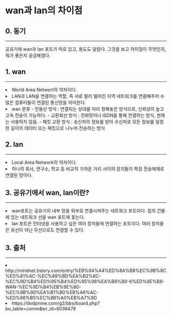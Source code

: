 # wan과 lan의 차이점

## 0. 동기
----------
공유기에 wan과 lan 포트가 따로 있고, 용도도 달랐다. 그것을 보고 차이점이 무엇인지, 뭐가 좋은지 궁금해졌다.

## 1. wan
---------
<li> World Area Networt의 약자이다.
<li> LAN과 LAN을 연결하는 역할, 즉 서로 멀리 떨어진 지역 네트워크를 연결해주어 수많은 컴퓨터들이 연결된 통신망을 의미한다.
<li> wan 분류
- 전용선 방식 : 연결되는 상대를 미리 정해놓은 방식으로, 신뢰성이 높고 고속 전송이 가능하다.
- 교횐회선 방식 : 전화망이나 ISDN을 통해 연결하는 방식, 현재는 사용하지 않음.
- 패킷 교환 방식 : 송신처의 정보를 받아 수신처로 모든 정보를 일정한 길이의 데이터 또는 패킷으로 나누어 전송하는 방식

## 2. lan
----------
<li> Local Area Network의 약자이다.
<li> 하나의 회사, 연구소, 학교 등 비교적 가까운 거리 사이의 장치들이 특정 전송매체로 연결된 망이다.

## 3. 공유기에서 wan, lan이란?
-------------------------------
<li> wan포트는 공유기의 내부 망을 외부로 연결시켜주는 네트워크 포트이다. 집의 건물에 있는 네트워크 선을 wan 포트에 꽃는다.

<li> lan 포트은 인터넷을 사용하고 싶은 여러 장치들에 연결하는 포트이다.
여러 장치들은 유선이 아닌 무선으로도 연결할 수 있다.


## 3. 출처
----------
<li>http://mindnet.tistory.com/entry/%EB%84%A4%ED%8A%B8%EC%9B%8C%ED%81%AC-%EC%89%BD%EA%B2%8C-%EC%9D%B4%ED%95%B4%ED%95%98%EA%B8%B0-6%ED%8E%B8-WAN-%EC%9D%B4%EB%9E%80-%EC%9B%90%EA%B1%B0%EB%A6%AC-%ED%86%B5%EC%8B%A0%EB%A7%9D
<li>https://dvdprime.com/g2/bbs/board.php?bo_table=comm&wr_id=6036478
